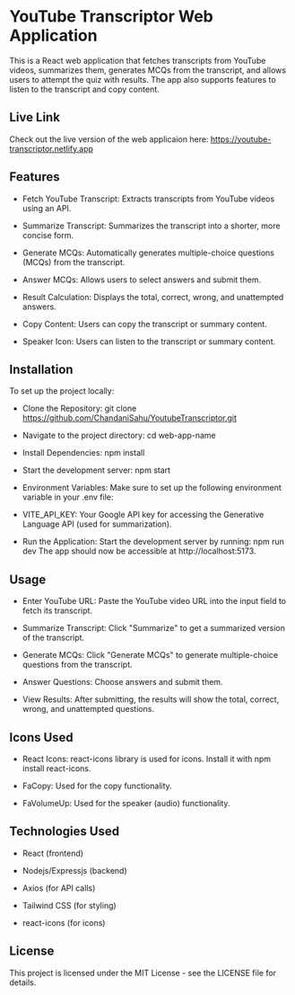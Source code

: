 # YouTube Transcriptor Web Application

This is a React web application that fetches transcripts from YouTube videos, summarizes them, generates MCQs from the transcript, and allows users to attempt the quiz with results. The app also supports features to listen to the transcript and copy content.

## Live Link
Check out the live version of the web applicaion here:
https://youtube-transcriptor.netlify.app


## Features

- Fetch YouTube Transcript: Extracts transcripts from YouTube videos using an API.

- Summarize Transcript: Summarizes the transcript into a shorter, more concise form.

- Generate MCQs: Automatically generates multiple-choice questions (MCQs) from the 
  transcript.

- Answer MCQs: Allows users to select answers and submit them.

- Result Calculation: Displays the total, correct, wrong, and unattempted answers.

- Copy Content: Users can copy the transcript or summary content.

- Speaker Icon: Users can listen to the transcript or summary content.

## Installation
To set up the project locally:

- Clone the Repository:
git clone https://github.com/ChandaniSahu/YoutubeTranscriptor.git

- Navigate to the project directory:
cd web-app-name

- Install Dependencies: 
npm install

- Start the development server:
npm start


- Environment Variables: 
Make sure to set up the following environment variable in your .env file:

- VITE_API_KEY: 
Your Google API key for accessing the Generative Language API (used for summarization).

- Run the Application: 
Start the development server by running:
npm run dev
The app should now be accessible at http://localhost:5173.


## Usage

- Enter YouTube URL: Paste the YouTube video URL into the input field to fetch its transcript.

- Summarize Transcript: Click "Summarize" to get a summarized version of the transcript.

- Generate MCQs: Click "Generate MCQs" to generate multiple-choice questions from the transcript.

- Answer Questions: Choose answers and submit them.

- View Results: After submitting, the results will show the total, correct, wrong, and unattempted questions.


## Icons Used

- React Icons: react-icons library is used for icons. Install it with npm install react-icons.

- FaCopy: Used for the copy functionality.

- FaVolumeUp: Used for the speaker (audio) functionality.


## Technologies Used

- React (frontend)

- Nodejs/Expressjs (backend)

- Axios (for API calls)

- Tailwind CSS (for styling)

- react-icons (for icons)

## License
This project is licensed under the MIT License - see the LICENSE file for details.

